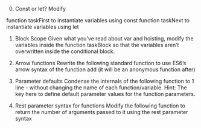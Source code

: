 0. Const or let?
	Modify

function taskFirst to instantiate variables using const
function taskNext to instantiate variables using let

1. Block Scope
	Given what you’ve read about var and hoisting, modify the variables inside the function taskBlock so that the variables aren’t overwritten inside the conditional block.

2. Arrow functions
	Rewrite the following standard function to use ES6’s arrow syntax of the function add (it will be an anonymous function after)

3. Parameter defaults
	Condense the internals of the following function to 1 line - without changing the name of each function/variable.
	Hint: The key here to define default parameter values for the function parameters.

4. Rest parameter syntax for functions
	Modify the following function to return the number of arguments passed to it using the rest parameter syntax
